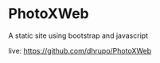 # PhotoXWeb
 A static site using bootstrap and javascript
 
 live: https://github.com/dhrupo/PhotoXWeb
